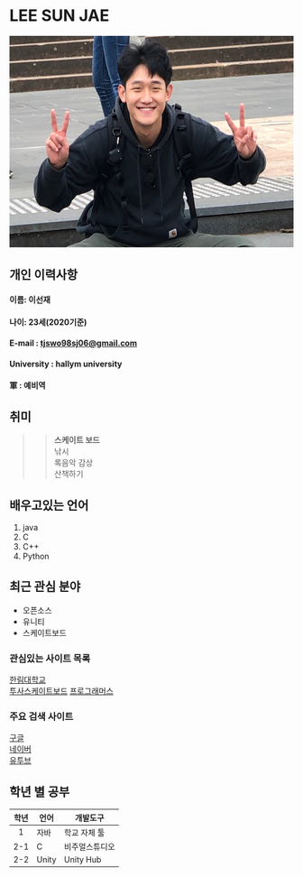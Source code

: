 #  LEE SUN JAE 

<img src=myNameIsSunJaeLee.jpg width=550 height = 375>  

## 개인 이력사항  
#### 이름: 이선재  
#### 나이: 23세(2020기준)  
#### E-mail : tjswo98sj06@gmail.com
#### University : hallym university
#### 軍 : 예비역

## 취미  
>> **스케이트 보드**  
>> 낚시  
>> 록음악 감상  
>> 산책하기  

## 배우고있는 언어  
1. java  
2. C  
3. C++  
4. Python

## 최근 관심 분야  
* 오픈소스  
* 유니티
* 스케이트보드  


### 관심있는 사이트 목록  
[한림대학교][hallym]  
[투사스케이트보드][tussa]
[프로그래머스][programmers]

### 주요 검색 사이트  
[구글][google]  
[네이버][naver]  
[유투브][youtube]

## 학년 별 공부
|학년|언어|개발도구|
|:---:|---|-----|
|1|자바|학교 자체 툴|
|2-1|C|비주얼스튜디오|
|2-2|Unity|Unity Hub|


[eclipse]: http://www.eclipse.org
[google]: http://www.google.com  
[naver]: http://www.naver.com
[hallym]: http://www.hallym.ac.kr
[tussa]: http://skateboardtussa.com/
[youtube]: https://www.youtube.com/
[programmers]: https://programmers.co.kr/
